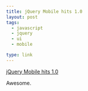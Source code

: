 ```yaml
---
title: jQuery Mobile hits 1.0
layout: post
tags:
  - javascript
  - jquery
  - ui
  - mobile

type: link
---
```


<a href="http://jquerymobile.com/">jQuery Mobile hits 1.0</a>

Awesome.
